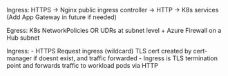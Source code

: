 Ingress: HTTPS -> Nginx public ingress controller -> HTTP -> K8s services (Add App Gateway in future if needed)

Egress: K8s NetworkPolicies OR UDRs at subnet level + Azure Firewall on a Hub subnet

Ingress:
    - HTTPS Request ingress (wildcard) TLS cert created by cert-manager if doesnt exist, and traffic forwarded
    - Ingress is TLS termination point and forwards traffic to workload pods via HTTP
